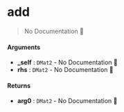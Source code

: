 # add

> No Documentation 🚧

#### Arguments

- **\_self** : `DMat2` \- No Documentation 🚧
- **rhs** : `DMat2` \- No Documentation 🚧

#### Returns

- **arg0** : `DMat2` \- No Documentation 🚧